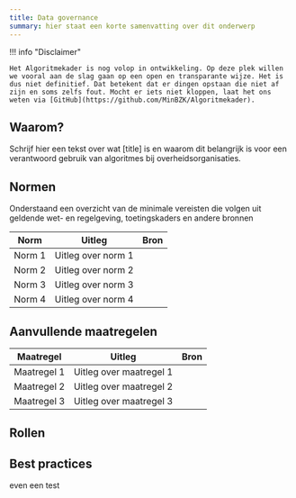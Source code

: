 ```yaml
---
title: Data governance
summary: hier staat een korte samenvatting over dit onderwerp
---
```

!!! info "Disclaimer"

    Het Algoritmekader is nog volop in ontwikkeling. Op deze plek willen we vooral aan de slag gaan op een open en transparante wijze. Het is dus niet definitief. Dat betekent dat er dingen opstaan die niet af zijn en soms zelfs fout. Mocht er iets niet kloppen, laat het ons weten via [GitHub](https://github.com/MinBZK/Algoritmekader).


## Waarom?
Schrijf hier een tekst over wat [title] is en waarom dit belangrijk is voor een verantwoord gebruik van algoritmes bij overheidsorganisaties. 

## Normen

Onderstaand een overzicht van de minimale vereisten die volgen uit geldende wet- en regelgeving, toetingskaders en andere bronnen

| **Norm**  | **Uitleg** | **Bron** |
|------------|-----------| ---------|
| Norm 1     | Uitleg over norm 1     | |
| Norm 2     | Uitleg over norm 2     | |
| Norm 3     | Uitleg over norm 3     | |
| Norm 4     | Uitleg over norm 4     | |


## Aanvullende maatregelen

| **Maatregel**  | **Uitleg** | **Bron** |
|------------|-----------| ---------|
| Maatregel 1     | Uitleg over maatregel 1     | |
| Maatregel 2     | Uitleg over maatregel 2     | |
| Maatregel 3     | Uitleg over maatregel 3     | |

## Rollen

## Best practices
even een test
